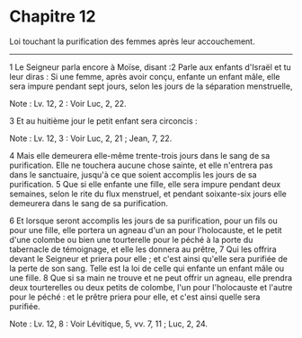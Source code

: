 # Chapitre 12

Loi touchant la purification des femmes après leur accouchement.

***

1 Le Seigneur parla encore à Moïse, disant :2 Parle aux enfants d'Israël et tu leur diras : Si une femme, après avoir conçu, enfante un enfant mâle, elle sera impure pendant sept jours, selon les jours de la séparation menstruelle,

<span class="bible-note">Note : </span> Lv. 12, 2 : Voir Luc, 2, 22.


3 Et au huitième jour le petit enfant sera circoncis :

<span class="bible-note">Note : </span> Lv. 12, 3 : Voir Luc, 2, 21 ; Jean, 7, 22.

4 Mais elle demeurera elle-même trente-trois jours dans le sang de sa purification. Elle ne touchera aucune chose sainte, et elle n'entrera pas dans le sanctuaire, jusqu'à ce que soient accomplis les jours de sa purification. 5 Que si elle enfante une fille, elle sera impure pendant deux semaines, selon le rite du flux menstruel, et pendant soixante-six jours elle demeurera dans le sang de sa purification.


6 Et lorsque seront accomplis les jours de sa purification, pour un fils ou pour une fille, elle portera un agneau d'un an pour l'holocauste, et le petit d'une colombe ou bien une tourterelle pour le péché à la porte du tabernacle de témoignage, et elle les donnera au prêtre, 7 Qui les offrira devant le Seigneur et priera pour elle ; et c'est ainsi qu'elle sera purifiée de la perte de son sang. Telle est la loi de celle qui enfante un enfant mâle ou une fille. 8 Que si sa main ne trouve et ne peut offrir un agneau, elle prendra deux tourterelles ou deux petits de colombe, l'un pour l'holocauste et l'autre pour le péché : et le prêtre priera pour elle, et c'est ainsi quelle sera purifiée.

<span class="bible-note">Note : </span> Lv. 12, 8 : Voir Lévitique, 5, vv. 7, 11 ; Luc, 2, 24.

